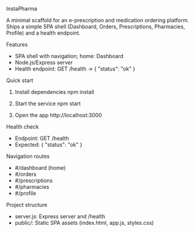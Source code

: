 InstaPharma

A minimal scaffold for an e-prescription and medication ordering platform. Ships a simple SPA shell (Dashboard, Orders, Prescriptions, Pharmacies, Profile) and a health endpoint.

Features
- SPA shell with navigation; home: Dashboard
- Node.js/Express server
- Health endpoint: GET /health -> { "status": "ok" }

Quick start
1) Install dependencies
   npm install

2) Start the service
   npm start

3) Open the app
   http://localhost:3000

Health check
- Endpoint: GET /health
- Expected: { "status": "ok" }

Navigation routes
- #/dashboard (home)
- #/orders
- #/prescriptions
- #/pharmacies
- #/profile

Project structure
- server.js: Express server and /health
- public/: Static SPA assets (index.html, app.js, styles.css)
